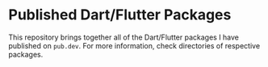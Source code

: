 # Published Dart/Flutter Packages

This repository brings together all of the Dart/Flutter packages I have
published on `pub.dev`. For more information, check directories of respective
packages.
